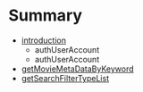 # Summary

* [introduction](README.md)
   * authUserAccount
   * authUserAccount
* [getMovieMetaDataByKeyword](chapter1.md)
* [getSearchFilterTypeList](Search/getSearchFilterTypeList.md)

